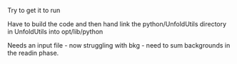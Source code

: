 Try to get it to run

Have to build the code and then hand link the python/UnfoldUtils directory in UnfoldUtils into opt/lib/python 

Needs an input file - now struggling with bkg - need to sum backgrounds in the readin phase. 